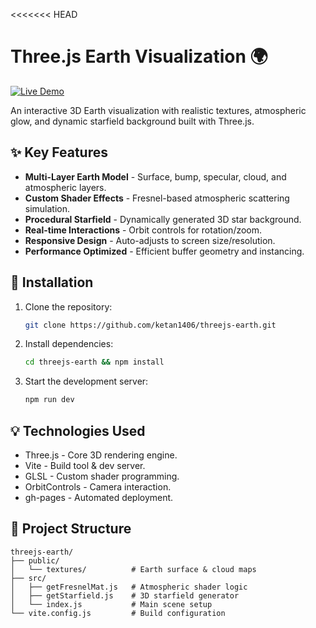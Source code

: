 <<<<<<< HEAD

# Three.js Earth Visualization 🌍

[![Live Demo](https://img.shields.io/badge/Demo-Live%20Site-green?style=for-the-badge&logo=vercel)](https://ketan1406.github.io/threejs-earth/)

An interactive 3D Earth visualization with realistic textures, atmospheric glow, and dynamic starfield background built with Three.js.

## ✨ Key Features

- **Multi-Layer Earth Model** - Surface, bump, specular, cloud, and atmospheric layers.
- **Custom Shader Effects** - Fresnel-based atmospheric scattering simulation.
- **Procedural Starfield** - Dynamically generated 3D star background.
- **Real-time Interactions** - Orbit controls for rotation/zoom.
- **Responsive Design** - Auto-adjusts to screen size/resolution.
- **Performance Optimized** - Efficient buffer geometry and instancing.

## 🚀 Installation

1. Clone the repository:

   ```bash
   git clone https://github.com/ketan1406/threejs-earth.git

   ```

2. Install dependencies:

   ```bash
   cd threejs-earth && npm install

   ```

3. Start the development server:
   ```bash
   npm run dev
   ```

## 💡 Technologies Used

- Three.js - Core 3D rendering engine.
- Vite - Build tool & dev server.
- GLSL - Custom shader programming.
- OrbitControls - Camera interaction.
- gh-pages - Automated deployment.

## 📂 Project Structure

    threejs-earth/
    ├── public/
    │   └── textures/          # Earth surface & cloud maps
    ├── src/
    │   ├── getFresnelMat.js   # Atmospheric shader logic
    │   ├── getStarfield.js    # 3D starfield generator
    │   └── index.js           # Main scene setup
    └── vite.config.js         # Build configuration
